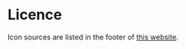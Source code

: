 # Licence

Icon sources are listed in the footer of [this website](https://goofy-banach-1fe08a.netlify.app).
